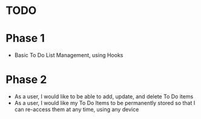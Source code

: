 # TODO 

# Phase 1
* Basic To Do List Management, using Hooks

# Phase 2 
* As a user, I would like to be able to add, update, and delete To Do items
* As a user, I would like my To Do Items to be permanently stored so that I can re-access them at any time, using any device